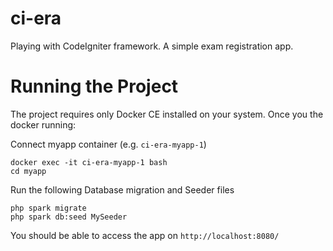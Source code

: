 # ci-era
Playing with CodeIgniter framework. A simple exam registration app.

# Running the Project 
The project requires only Docker CE installed on your system. Once you the docker running:

Connect myapp container (e.g. `ci-era-myapp-1`)
```
docker exec -it ci-era-myapp-1 bash
cd myapp
```

Run the following Database migration and Seeder files
```
php spark migrate
php spark db:seed MySeeder
```

You should be able to access the app on `http://localhost:8080/`